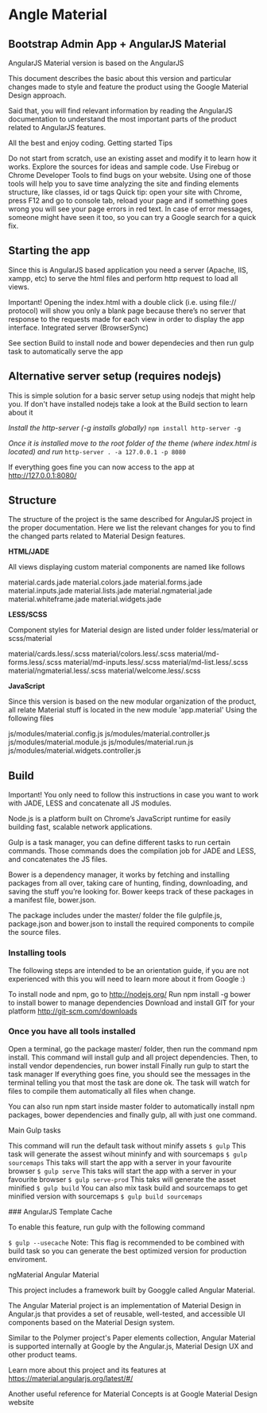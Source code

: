 # Angle Material

## Bootstrap Admin App + AngularJS Material

AngularJS Material version is based on the AngularJS
 
This document describes the basic about this version and particular changes made to style and feature the product using the Google Material Design approach.
 
Said that, you will find relevant information by reading the AngularJS documentation to understand the most important parts of the product related to AngularJS features.
 
All the best and enjoy coding.
Getting started
Tips

Do not start from scratch, use an existing asset and modify it to learn how it works.
Explore the sources for ideas and sample code.
Use Firebug or Chrome Developer Tools to find bugs on your website. Using one of those tools will help you to save time analyzing the site and finding elements structure, like classes, id or tags
Quick tip: open your site with Chrome, press F12 and go to console tab, reload your page and if something goes wrong you will see your page errors in red text.
In case of error messages, someone might have seen it too, so you can try a Google search for a quick fix.
 
## Starting the app

Since this is AngularJS based application you need a server (Apache, IIS, xampp, etc) to serve the html files and perform http request to load all views.
 
Important! Opening the index.html with a double click (i.e. using file:// protocol) will show you only a blank page because there’s no server that response to the requests made for each view in order to display the app interface.
Integrated server (BrowserSync)

 
See section Build to install node and bower dependecies and then run gulp task to automatically serve the app
 
## Alternative server setup (requires nodejs)

This is simple solution for a basic server setup using nodejs that might help you. If don't have installed nodejs take a look at the Build section to learn about it
 
*Install the http-server  (-g installs globally)*
  `npm install http-server -g`
  
*Once it is installed move to the root folder of the theme (where index.html is located) and run*
  `http-server . -a 127.0.0.1 -p 8080`
 
If everything goes fine you can now access to the app at http://127.0.0.1:8080/
 
## Structure

The structure of the project is the same described for AngularJS project in the proper documentation. Here we list the relevant changes for you to find the changed parts related to Material Design features.
 
__HTML/JADE__
 
All views displaying custom material components are named like follows
 
material.cards.jade
material.colors.jade
material.forms.jade
material.inputs.jade
material.lists.jade
material.ngmaterial.jade
material.whiteframe.jade
material.widgets.jade


__LESS/SCSS__

Component styles for Material design are listed under folder less/material or scss/material

material/cards.less/.scss
material/colors.less/.scss
material/md-forms.less/.scss
material/md-inputs.less/.scss
material/md-list.less/.scss
material/ngmaterial.less/.scss
material/welcome.less/.scss
 
__JavaScript__
 
Since this version is based on the new modular organization of the product, all relate Material stuff is located in the new module 'app.material'
Using the following files
 
js/modules/material.config.js
js/modules/material.controller.js
js/modules/material.module.js
js/modules/material.run.js
js/modules/material.widgets.controller.js
 
 
 
## Build

Important! You only need to follow this instructions in case you want to work with JADE, LESS and concatenate all JS modules.
 
Node.js is a platform built on Chrome’s JavaScript runtime for easily building fast, scalable network applications.
 
Gulp is a task manager, you can define different tasks to run certain commands. Those commands does the compilation job for JADE and LESS, and concatenates the JS files.
 
Bower is a dependency manager, it works by fetching and installing packages from all over, taking care of hunting, finding, downloading, and saving the stuff you’re looking for. Bower keeps track of these packages in a manifest file, bower.json.
 
The package includes under the master/ folder the file gulpfile.js, package.json and bower.json to install the required components to compile the source files.
 
### Installing tools
 
The following steps are intended to be an orientation guide, if you are not experienced with this you will need to learn more about it from Google :)
 
To install node and npm, go to http://nodejs.org/
Run npm install -g bower to install bower to manage dependencies
Download and install GIT for your platform http://git-scm.com/downloads
 
### Once you have all tools installed
 
Open a terminal, go the package master/ folder, then run the command npm install. This command will install gulp and all project dependencies.
Then, to install vendor dependencies, run bower install
Finally run gulp to start the task manager
If everything goes fine, you should see the messages in the terminal telling you that most the task are done ok. The task will watch for files to compile them automatically all files when change.
 
 
You can also run npm start inside master folder to automatically install npm packages, bower dependencies and finally gulp, all with just one command.
 
Main Gulp tasks

 
 
This command will run the default task without minify assets
`$ gulp`
This task will generate the assest wihout mininfy and with sourcemaps
`$ gulp sourcemaps`
This taks will start the app with a server in your favourite browser
`$ gulp serve`
This taks will start the app with a server in your favourite browser
`$ gulp serve-prod`
This taks will generate the asset minified
`$ gulp build`
You can also mix task build and sourcemaps to get minified version with sourcemaps
`$ gulp build sourcemaps`
 
### AngularJS Template Cache
 
To enable this feature, run gulp with the following command
 
`$ gulp --usecache`
Note: This flag is recommended to be combined with build task so you can generate the best optimized version for production enviroment.
 
 
ngMaterial
Angular Material

 
This project includes a framework built by Googgle called Angular Material. 
 
The Angular Material project is an implementation of Material Design in Angular.js that provides a set of reusable, well-tested, and accessible UI components based on the Material Design system.
 
Similar to the Polymer project's Paper elements collection, Angular Material is supported internally at Google by the Angular.js, Material Design UX and other product teams.
 
Learn more about this project and its features at https://material.angularjs.org/latest/#/
 
Another useful reference for Material Concepts is at Google Material Design website
 